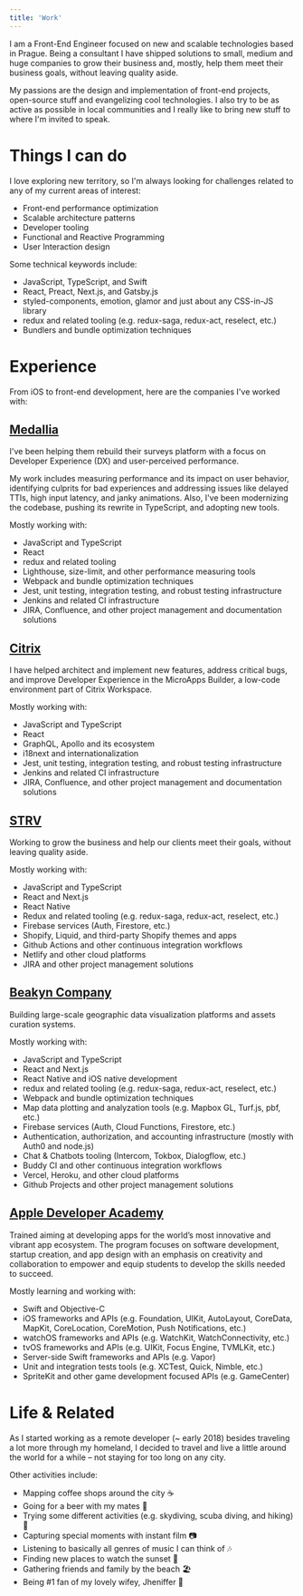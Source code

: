 ```yaml
---
title: 'Work'
---
```


I am a Front-End Engineer focused on new and scalable technologies based in Prague. Being a consultant I have shipped solutions to small, medium and huge companies to grow their business and, mostly, help them meet their business goals, without leaving quality aside.

My passions are the design and implementation of front-end projects, open-source stuff and evangelizing cool technologies. I also try to be as active as possible in local communities and I really like to bring new stuff to where I'm invited to speak.

# Things I can do

I love exploring new territory, so I'm always looking for challenges related to any of my current areas of interest:

- Front-end performance optimization
- Scalable architecture patterns
- Developer tooling
- Functional and Reactive Programming
- User Interaction design

Some technical keywords include:

- JavaScript, TypeScript, and Swift
- React, Preact, Next.js, and Gatsby.js
- styled-components, emotion, glamor and just about any CSS-in-JS library
- redux and related tooling (e.g. redux-saga, redux-act, reselect, etc.)
- Bundlers and bundle optimization techniques

# Experience

From iOS to front-end development, here are the companies I've worked with:

## [Medallia](https://www.medallia.com)

I've been helping them rebuild their surveys platform with a focus on Developer Experience (DX) and user-perceived performance.

My work includes measuring performance and its impact on user behavior, identifying culprits for bad experiences and addressing issues like delayed TTIs, high input latency, and janky animations. Also, I've been modernizing the codebase, pushing its rewrite in TypeScript, and adopting new tools.

Mostly working with:

- JavaScript and TypeScript
- React
- redux and related tooling
- Lighthouse, size-limit, and other performance measuring tools
- Webpack and bundle optimization techniques
- Jest, unit testing, integration testing, and robust testing infrastructure
- Jenkins and related CI infrastructure
- JIRA, Confluence, and other project management and documentation solutions

## [Citrix](https://citrix.com)

I have helped architect and implement new features, address critical bugs, and improve Developer Experience in the MicroApps Builder, a low-code environment part of Citrix Workspace.

Mostly working with:

- JavaScript and TypeScript
- React
- GraphQL, Apollo and its ecosystem
- i18next and internationalization
- Jest, unit testing, integration testing, and robust testing infrastructure
- Jenkins and related CI infrastructure
- JIRA, Confluence, and other project management and documentation solutions

## [STRV](https://www.strv.com)

Working to grow the business and help our clients meet their goals, without leaving quality aside.

Mostly working with:

- JavaScript and TypeScript
- React and Next.js
- React Native
- Redux and related tooling (e.g. redux-saga, redux-act, reselect, etc.)
- Firebase services (Auth, Firestore, etc.)
- Shopify, Liquid, and third-party Shopify themes and apps
- Github Actions and other continuous integration workflows
- Netlify and other cloud platforms
- JIRA and other project management solutions

## [Beakyn Company](https://beakyn.com)

Building large-scale geographic data visualization platforms and assets curation systems.

Mostly working with:

- JavaScript and TypeScript
- React and Next.js
- React Native and iOS native development
- redux and related tooling (e.g. redux-saga, redux-act, reselect, etc.)
- Webpack and bundle optimization techniques
- Map data plotting and analyzation tools (e.g. Mapbox GL, Turf.js, pbf, etc.)
- Firebase services (Auth, Cloud Functions, Firestore, etc.)
- Authentication, authorization, and accounting infrastructure (mostly with Auth0 and node.js)
- Chat & Chatbots tooling (Intercom, Tokbox, Dialogflow, etc.)
- Buddy CI and other continuous integration workflows
- Vercel, Heroku, and other cloud platforms
- Github Projects and other project management solutions

## [Apple Developer Academy](http://developeracademy.ifce.edu.br)

Trained aiming at developing apps for the world’s most innovative and vibrant app ecosystem. The program focuses on software development, startup creation, and app design with an emphasis on creativity and collaboration to empower and equip students to develop the skills needed to succeed.

Mostly learning and working with:

- Swift and Objective-C
- iOS frameworks and APIs (e.g. Foundation, UIKit, AutoLayout, CoreData, MapKit, CoreLocation, CoreMotion, Push Notifications, etc.)
- watchOS frameworks and APIs (e.g. WatchKit, WatchConnectivity, etc.)
- tvOS frameworks and APIs (e.g. UIKit, Focus Engine, TVMLKit, etc.)
- Server-side Swift frameworks and APIs (e.g. Vapor)
- Unit and integration tests tools (e.g. XCTest, Quick, Nimble, etc.)
- SpriteKit and other game development focused APIs (e.g. GameCenter)

# Life & Related

As I started working as a remote developer (~ early 2018) besides traveling a lot more through my homeland, I decided to travel and live a little around the world for a while – not staying for too long on any city.

Other activities include:

- Mapping coffee shops around the city ☕
- Going for a beer with my mates 🍻
- Trying some different activities (e.g. skydiving, scuba diving, and hiking) 🤘
- Capturing special moments with instant film 📷
- Listening to basically all genres of music I can think of 🎶
- Finding new places to watch the sunset 🌇
- Gathering friends and family by the beach 🏖️
- Being #1 fan of my lovely wifey, Jheniffer 💑
